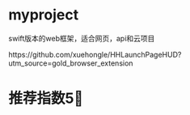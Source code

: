 # myproject
swift版本的web框架，适合网页，api和云项目

<url>
https://github.com/xuehongle/HHLaunchPageHUD?utm_source=gold_browser_extension
<url>

<h1>
推荐指数5🌟
<h1>
